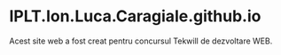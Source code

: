# IPLT.Ion.Luca.Caragiale.github.io
Acest site web a fost creat pentru concursul Tekwill de dezvoltare WEB.
